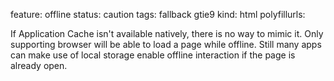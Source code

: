 feature: offline
status: caution
tags: fallback gtie9
kind: html
polyfillurls:

If Application Cache isn't available natively, there is no way to mimic it. Only supporting browser will be able to load a page while offline. Still many apps can make use of local storage enable offline interaction if the page is already open.
